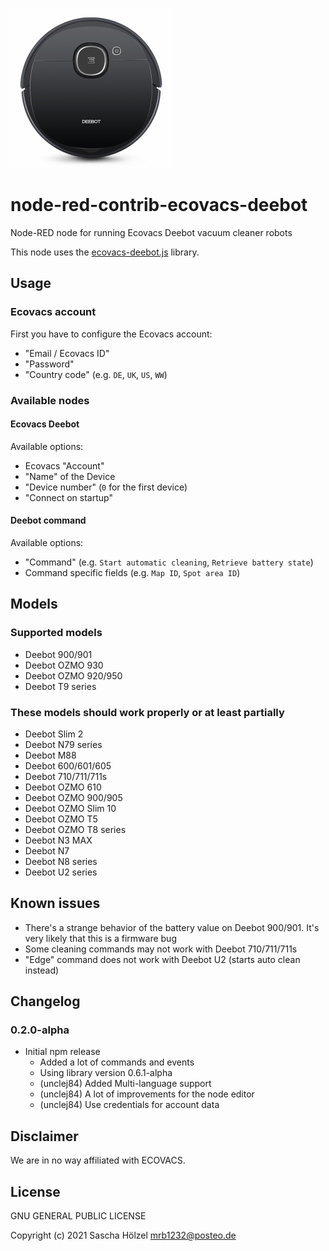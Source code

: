 ![Logo](ecovacs-deebot.png)

# node-red-contrib-ecovacs-deebot

Node-RED node for running Ecovacs Deebot vacuum cleaner robots

This node uses the [ecovacs-deebot.js](https://github.com/mrbungle64/ecovacs-deebot.js) library.

## Usage

### Ecovacs account

First you have to configure the Ecovacs account:
- "Email / Ecovacs ID"
- "Password"
- "Country code" (e.g. `DE`, `UK`, `US`, `WW`)

### Available nodes

#### Ecovacs Deebot

Available options: 
- Ecovacs "Account"
- "Name" of the Device
- "Device number" (`0` for the first device)
- "Connect on startup"

#### Deebot command

Available options:
- "Command" (e.g. `Start automatic cleaning`, `Retrieve battery state`)
- Command specific fields (e.g. `Map ID`, `Spot area ID`)

## Models

### Supported models

* Deebot 900/901
* Deebot OZMO 930
* Deebot OZMO 920/950
* Deebot T9 series

### These models should work properly or at least partially

* Deebot Slim 2
* Deebot N79 series
* Deebot M88
* Deebot 600/601/605
* Deebot 710/711/711s
* Deebot OZMO 610
* Deebot OZMO 900/905
* Deebot OZMO Slim 10
* Deebot OZMO T5
* Deebot OZMO T8 series
* Deebot N3 MAX
* Deebot N7
* Deebot N8 series
* Deebot U2 series

## Known issues

* There's a strange behavior of the battery value on Deebot 900/901. It's very likely that this is a firmware bug
* Some cleaning commands may not work with Deebot 710/711/711s
* "Edge" command does not work with Deebot U2 (starts auto clean instead)

## Changelog

### 0.2.0-alpha
* Initial npm release
  * Added a lot of commands and events
  * Using library version 0.6.1-alpha
  * (unclej84) Added Multi-language support
  * (unclej84) A lot of improvements for the node editor
  * (unclej84) Use credentials for account data

## Disclaimer

We are in no way affiliated with ECOVACS.

## License

GNU GENERAL PUBLIC LICENSE

Copyright (c) 2021 Sascha Hölzel <mrb1232@posteo.de>
